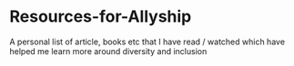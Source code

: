 # Resources-for-Allyship
A personal list of article, books etc that I have read / watched which have helped me learn more around diversity and inclusion

